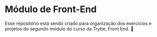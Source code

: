 # Módulo de Front-End 

Esse repositório está sendo criado para organização dos exercícios e projetos do segundo módulo do curso da Trybe, Front End. :rocket:
